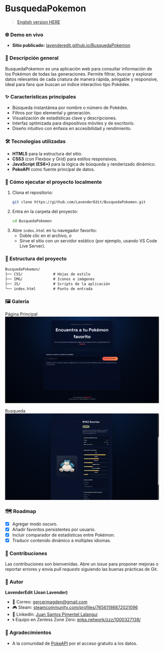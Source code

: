 # BusquedaPokemon

> [English version HERE](README.en.md)

### 🌐 Demo en vivo
- **Sitio publicado:** [lavenderedit.github.io/BusquedaPokemon](https://lavenderedit.github.io/BusquedaPokemon/)

### 📖 Descripción general
BusquedaPokemon es una aplicación web para consultar información de los Pokémon de todas las generaciones. Permite filtrar, buscar y explorar datos relevantes de cada criatura de manera rápida, amigable y responsive, ideal para fans que buscan un índice interactivo tipo Pokédex.

### ✨ Características principales
- Búsqueda instantánea por nombre o número de Pokédex.
- Filtros por tipo elemental y generación.
- Visualización de estadísticas clave y descripciones.
- Interfaz optimizada para dispositivos móviles y de escritorio.
- Diseño intuitivo con énfasis en accesibilidad y rendimiento.

### 🛠️ Tecnologías utilizadas
- **HTML5** para la estructura del sitio.
- **CSS3** (con Flexbox y Grid) para estilos responsivos.
- **JavaScript (ES6+)** para la lógica de búsqueda y renderizado dinámico.
- **PokeAPI** como fuente principal de datos.

### 🚀 Cómo ejecutar el proyecto localmente
1. Clona el repositorio:
   ```bash
   git clone https://github.com/LavenderEdit/BusquedaPokemon.git
   ```
2. Entra en la carpeta del proyecto:
   ```bash
   cd BusquedaPokemon
   ```
3. Abre `index.html` en tu navegador favorito:
   - Doble clic en el archivo, o
   - Sirve el sitio con un servidor estático (por ejemplo, usando VS Code Live Server).

### 🧩 Estructura del proyecto
```
BusquedaPokemon/
├── CSS/              # Hojas de estilo
├── IMG/              # Iconos e imágenes
├── JS/               # Scripts de la aplicación
└── index.html        # Punto de entrada
```

### 🖼️ Galería
Página Principal
![Página Principal](IMG/PokeAPI-S1.png)

Busqueda
![Busqueda](IMG/PokeAPI-S2.png)

### 🗺️ Roadmap
- [X] Agregar modo oscuro.
- [X] Añadir favoritos persistentes por usuario.
- [X] Incluir comparador de estadísticas entre Pokémon.
- [X] Traducir contenido dinámico a múltiples idiomas.

### 🤝 Contribuciones
Las contribuciones son bienvenidas. Abre un *issue* para proponer mejoras o reportar errores y envía *pull requests* siguiendo las buenas prácticas de Git.

### 👤 Autor
**LavenderEdit (Joan Lavender)**
- 💌 Correo: [gercermagden@gmail.com](mailto:gercermagden@gmail.com)
- 🎮 Steam: [steamcommunity.com/profiles/76561198872021096](https://steamcommunity.com/profiles/76561198872021096/)
- 💼 LinkedIn: [Juan Santos Pimentel Lalangui](https://www.linkedin.com/in/juan-santos-pimentel-lalangui-873a0a2a9/)
- 🌀 Equipo en Zenless Zone Zero: [enka.network/zzz/1000327138/](https://enka.network/zzz/1000327138/)

### 🙌 Agradecimientos
- A la comunidad de [PokeAPI](https://pokeapi.co/) por el acceso gratuito a los datos.
